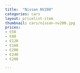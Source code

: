 ```yaml
---
title:  "Nissan NV200"
categories: cars
layout: pricelist-item
thumbnail: cars/nissan-nv200.jpg
prices:
- €50
- €80
- €120
- €160
- €200
- €240
- €280

---
```






